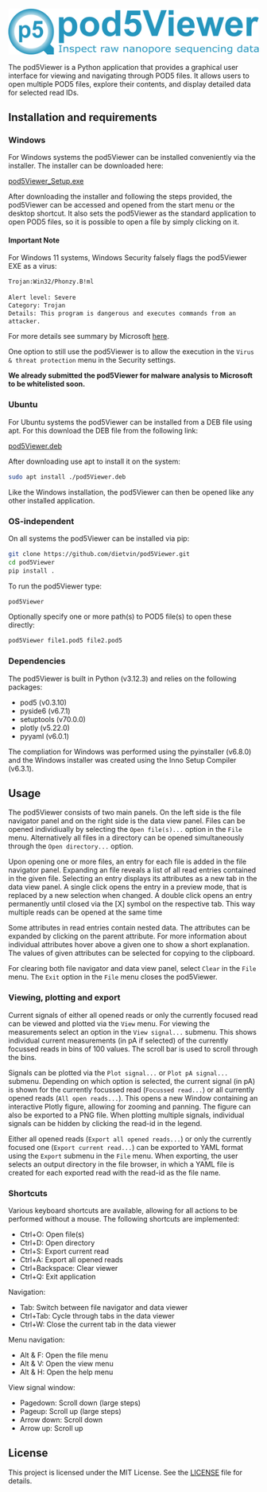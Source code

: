 ![header](./images/github_header.png)

The pod5Viewer is a Python application that provides a graphical user interface for viewing and navigating through POD5 files. It allows users to open multiple POD5 files, explore their contents, and display detailed data for selected read IDs.

## Installation and requirements

### Windows
For Windows systems the pod5Viewer can be installed conveniently via the installer. The installer can be downloaded here:

[pod5Viewer_Setup.exe]()

After downloading the installer and following the steps provided, the pod5Viewer can be accessed and opened from the start menu or the desktop shortcut. It also sets the pod5Viewer as the standard application to open POD5 files, so it is possible to open a file by simply clicking on it.

#### Important Note
For Windows 11 systems, Windows Security falsely flags the pod5Viewer EXE as a virus:
```
Trojan:Win32/Phonzy.B!ml

Alert level: Severe
Category: Trojan
Details: This program is dangerous and executes commands from an attacker.
```
For more details see summary by Microsoft [here](https://go.microsoft.com/fwlink/?linkid=142185&name=Trojan:Win32/Phonzy.B!ml&threatid=2147772963).

One option to still use the pod5Viewer is to allow the execution in the `Virus & threat protection` menu in the Security settings. 

**We already submitted the pod5Viewer for malware analysis to Microsoft to be whitelisted soon.**


### Ubuntu
For Ubuntu systems the pod5Viewer can be installed from a DEB file using apt. For this download the DEB file from the following link:

[pod5Viewer.deb]()

After downloading use apt to install it on the system:
```bash
sudo apt install ./pod5Viewer.deb
```
Like the Windows installation, the pod5Viewer can then be opened like any other installed application. 

### OS-independent
On all systems the pod5Viewer can be installed via pip:
```bash
git clone https://github.com/dietvin/pod5Viewer.git
cd pod5Viewer
pip install .
```
To run the pod5Viewer type:
```bash
pod5Viewer
```
Optionally specify one or more path(s) to POD5 file(s) to open these directly:
```bash
pod5Viewer file1.pod5 file2.pod5
```
### Dependencies
The pod5Viewer is built in Python (v3.12.3) and relies on the following packages:
- pod5 (v0.3.10)
- pyside6 (v6.7.1)
- setuptools (v70.0.0)
- plotly (v5.22.0)
- pyyaml (v6.0.1)

The compliation for Windows was performed using the pyinstaller (v6.8.0) and the Windows installer was created using the Inno Setup Compiler (v6.3.1).

## Usage
The pod5Viewer consists of two main panels. On the left side is the file navigator panel and on the right side is the data view panel. Files can be opened individiually by selecting the `Open file(s)...` option in the `File` menu. Alternatively all files in a directory can be opened simultaneously through the `Open directory...` option.

Upon opening one or more files, an entry for each file is added in the file navigator panel. Expanding an file reveals a list of all read entries contained in the given file. Selecting an entry displays its attributes as a new tab in the data view panel. A single click opens the entry in a preview mode, that is replaced by a new selection when changed. A double click opens an entry permanently until closed via the [X] symbol on the respective tab. This way multiple reads can be opened at the same time 

Some attributes in read entries contain nested data. The attributes can be expanded by clicking on the parent attribute. For more information about individual attributes hover above a given one to show a short explanation. The values of given attributes can be selected for copying to the clipboard.

For clearing both file navigator and data view panel, select `Clear` in the `File` menu. The `Exit` option in the `File` menu closes the pod5Viewer.

### Viewing, plotting and export
Current signals of either all opened reads or only the currently focused read can be viewed and plotted via the `View` menu. For viewing the measurements select an option in the `View signal...` submenu. This shows individual current measurements (in pA if selected) of the currently focussed reads in bins of 100 values. The scroll bar is used to scroll through the bins. 

Signals can be plotted via the `Plot signal...` or `Plot pA signal...` submenu. Depending on which option is selected, the current signal (in pA) is shown for the currently focussed read (`Focussed read...`) or all currently opened reads (`All open reads...`). This opens a new Window containing an interactive Plotly figure, allowing for zooming and panning. The figure can also be exported to a PNG file. When plotting multiple signals, individual signals can be hidden by clicking the read-id in the legend.

Either all opened reads (`Export all opened reads...`) or only the currently focused one (`Export current read...`) can be exported to YAML format using the `Export` submenu in the `File` menu. When exporting, the user selects an output directory in the file browser, in which a YAML file is created for each exported read with the read-id as the file name.

### Shortcuts
Various keyboard shortcuts are available, allowing for all actions to be performed without a mouse. The following shortcuts are implemented:

- Ctrl+O: Open file(s)
- Ctrl+D: Open directory
- Ctrl+S: Export current read
- Ctrl+A: Export all opened reads
- Ctrl+Backspace: Clear viewer
- Ctrl+Q: Exit application

Navigation:
- Tab: Switch between file navigator and data viewer
- Ctrl+Tab: Cycle through tabs in the data viewer
- Ctrl+W: Close the current tab in the data viewer

Menu navigation:
- Alt & F: Open the file menu
- Alt & V: Open the view menu
- Alt & H: Open the help menu

View signal window:
- Pagedown: Scroll down (large steps)
- Pageup: Scroll up (large steps)
- Arrow down: Scroll down
- Arrow up: Scroll up

## License
This project is licensed under the MIT License. See the [LICENSE](./LICENSE) file for details.